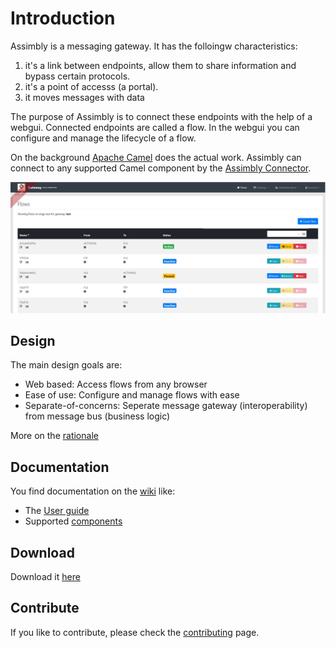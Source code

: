 # Introduction

Assimbly is a messaging gateway. It has the folloingw characteristics:

1. it's a link between endpoints, allow them to share information and bypass certain protocols.
2. it's a point of accesss (a portal).
3. it moves messages with data

The purpose of Assimbly is to connect these endpoints with the help of a webgui. Connected endpoints are called a flow.
In the webgui you can configure and manage the lifecycle of a flow.

On the background [Apache Camel](https://github.com/apache/camel) does the actual work. Assimbly can connect
to any supported Camel component by the [Assimbly Connector](https://github.com/assimbly/connector).

![alt text](src/main/webapp/content/images/assimbly_screenshot.jpg?raw=true "Flows page")


## Design

The main design goals are:

* Web based: Access flows from any browser
* Ease of use: Configure and manage flows with ease
* Separate-of-concerns: Seperate message gateway (interoperability) from message bus (business logic)

More on the [rationale](https://github.com/assimbly/gateway/wiki/Rationale-&-Advantages)


## Documentation

You find documentation on the [wiki](https://github.com/assimbly/gateway/wiki) like:

* The [User guide](https://github.com/assimbly/gateway/wiki/user-guide)
* Supported [components](https://github.com/assimbly/gateway/wiki/components) 


## Download

Download it [here](https://github.com/assimbly/gateway/releases)
 
	
## Contribute

If you like to contribute, please check the [contributing](https://github.com/assimbly/gateway/blob/master/CONTRIBUTING.md) page.
